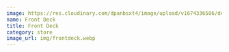 ```yaml
---
image: https://res.cloudinary.com/dpanbsxt4/image/upload/v1674336586/deck_patriot_ledger_hwmkwk.webp
name: Front Deck
title: Front Deck
category: store
image_url: img/frontdeck.webp
---
```

